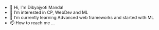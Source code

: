 - 👋 Hi, I’m Dibyajyoti Mandal 
- 👀 I’m interested in CP, WebDev and ML
- 🌱 I’m currently learning Advanced web frameworks and started with ML
- 📫 How to reach me ...

<!---
cookiejar2104/cookiejar2104 is a ✨ special ✨ repository because its `README.md` (this file) appears on your GitHub profile.
You can click the Preview link to take a look at your changes.
--->
